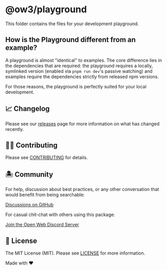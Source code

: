 # @ow3/playground

This folder contains the files for your development playground.

## How is the Playground different from an example?

A playground is almost "identical" to examples. The core difference lies in the dependencies that are required: the playground requires a locally, symlinked version (enabled via `pnpm run dev`'s passive watching) and examples require the dependencies strictly from released npm versions.

For those reasons, the playground is perfectly suited for your local development.

## 📈 Changelog

Please see our [releases](https://github.com/openwebstacks/vue-components-library-starter/releases) page for more information on what has changed recently.

## 💪🏼 Contributing

Please see [CONTRIBUTING](../.github/CONTRIBUTING.md) for details.

## 🏝 Community

For help, discussion about best practices, or any other conversation that would benefit from being searchable:

[Discussions on GitHub](https://github.com/openweblabs/web-components-library-starter/discussions)

For casual chit-chat with others using this package:

[Join the Open Web Discord Server](https://discord.ow3.org)

## 📄 License

The MIT License (MIT). Please see [LICENSE](../../LICENSE.md) for more information.

Made with ❤️

